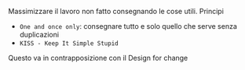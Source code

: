 Massimizzare il lavoro non fatto consegnando le cose utili. Principi
- `One and once only`: consegnare tutto e solo quello che serve senza duplicazioni
- `KISS - Keep It Simple Stupid`

Questo va in contrapposizione con il Design for change 